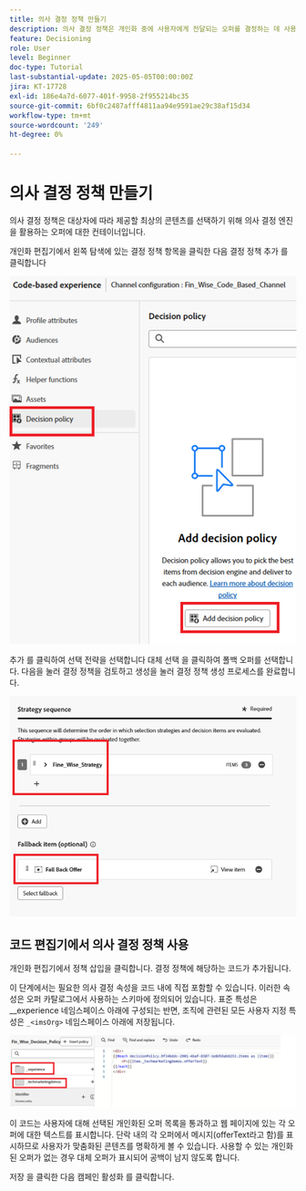 ```yaml
---
title: 의사 결정 정책 만들기
description: 의사 결정 정책은 개인화 중에 사용자에게 전달되는 오퍼를 결정하는 데 사용되는 논리를 정의합니다.
feature: Decisioning
role: User
level: Beginner
doc-type: Tutorial
last-substantial-update: 2025-05-05T00:00:00Z
jira: KT-17728
exl-id: 186e4a7d-6077-401f-9958-2f955214bc35
source-git-commit: 6bf0c2487afff4811aa94e9591ae29c38af15d34
workflow-type: tm+mt
source-wordcount: '249'
ht-degree: 0%

---
```


# 의사 결정 정책 만들기

의사 결정 정책은 대상자에 따라 제공할 최상의 콘텐츠를 선택하기 위해 의사 결정 엔진을 활용하는 오퍼에 대한 컨테이너입니다.

개인화 편집기에서 왼쪽 탐색에 있는 결정 정책 항목을 클릭한 다음 결정 정책 추가 를 클릭합니다

![의사 결정 정책 만들기](assets/decision-policy.png)

추가 를 클릭하여 선택 전략을 선택합니다
대체 선택 을 클릭하여 폴백 오퍼를 선택합니다.
다음을 눌러 결정 정책을 검토하고 생성을 눌러 결정 정책 생성 프로세스를 완료합니다.


![결정 정책](assets/decision-policy2.png)


## 코드 편집기에서 의사 결정 정책 사용

개인화 편집기에서 정책 삽입을 클릭합니다. 결정 정책에 해당하는 코드가 추가됩니다.

이 단계에서는 필요한 의사 결정 속성을 코드 내에 직접 포함할 수 있습니다. 이러한 속성은 오퍼 카탈로그에서 사용하는 스키마에 정의되어 있습니다. 표준 특성은 __experience 네임스페이스 아래에 구성되는 반면, 조직에 관련된 모든 사용자 지정 특성은 `_<imsOrg>` 네임스페이스 아래에 저장됩니다.

![using_decision_policy](assets/Insert-policy.png)

이 코드는 사용자에 대해 선택된 개인화된 오퍼 목록을 통과하고 웹 페이지에 있는 각 오퍼에 대한 텍스트를 표시합니다. 단락 내의 각 오퍼에서 메시지(offerText라고 함)를 표시하므로 사용자가 맞춤화된 콘텐츠를 명확하게 볼 수 있습니다.
사용할 수 있는 개인화된 오퍼가 없는 경우 대체 오퍼가 표시되어 공백이 남지 않도록 합니다.

저장 을 클릭한 다음 캠페인 활성화 를 클릭합니다.
